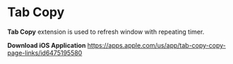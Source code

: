 # Tab Copy
**Tab Copy** extension is used to refresh window with repeating timer. 

**Download iOS Application**
https://apps.apple.com/us/app/tab-copy-copy-page-links/id6475195580
